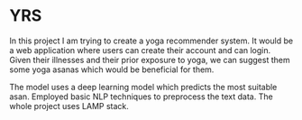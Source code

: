 # YRS

In this project I am trying to create a yoga recommender system. 
It would be a web application where users can create their account and can login.
Given their illnesses and their prior exposure to yoga, we can suggest them some yoga asanas which would be beneficial for them.

The model uses a deep learning model which predicts the most suitable asan. Employed basic NLP techniques to preprocess the text data.
The whole project uses LAMP stack. 
